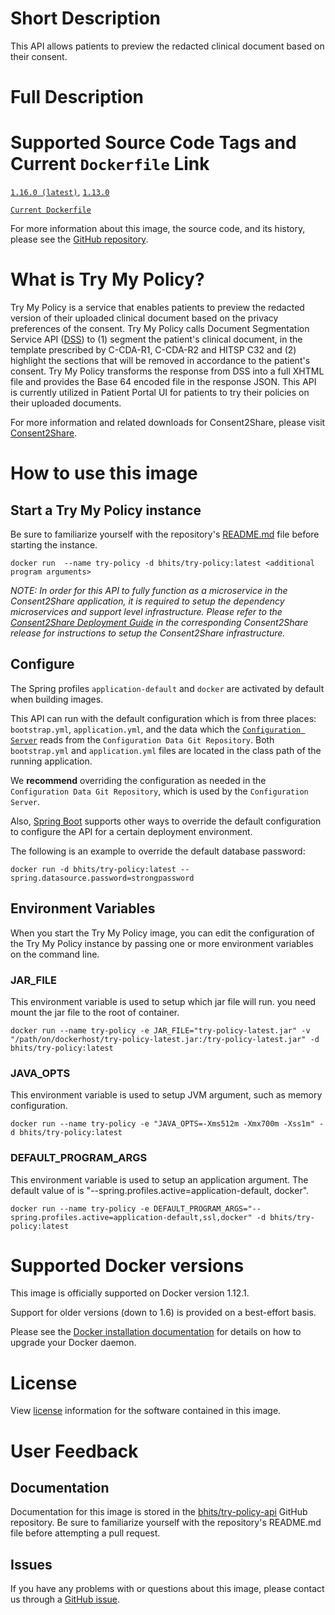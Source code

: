 # Short Description
This API allows patients to preview the redacted clinical document based on their consent.

# Full Description

# Supported Source Code Tags and Current `Dockerfile` Link

[`1.16.0 (latest)`](https://github.com/bhits/try-policy-api/releases/tag/1.16.0), [`1.13.0`](https://github.com/bhits/try-policy-api/releases/tag/1.13.0)

[`Current Dockerfile`](https://github.com/bhits/try-policy-api/blob/master/tryPolicy/src/main/docker/Dockerfile)

For more information about this image, the source code, and its history, please see the [GitHub repository](https://github.com/bhits/try-policy-api).

# What is Try My Policy?

Try My Policy is a service that enables patients to preview the redacted version of their uploaded clinical document based on the privacy preferences of the consent. Try My Policy calls Document Segmentation Service API ([DSS](https://github.com/bhits/dss-api)) to (1) segment the patient's clinical document, in the template prescribed by C-CDA-R1, C-CDA-R2 and HITSP C32 and (2) highlight the sections that will be removed in accordance to the patient's consent. Try My Policy transforms the response from DSS into a full XHTML file and provides the Base 64 encoded file in the response JSON. This API is currently utilized in Patient Portal UI for patients to try their policies on their uploaded documents.

For more information and related downloads for Consent2Share, please visit [Consent2Share](https://bhits.github.io/consent2share/).
# How to use this image


## Start a Try My Policy instance

Be sure to familiarize yourself with the repository's [README.md](https://github.com/bhits/try-policy-api) file before starting the instance.

`docker run  --name try-policy -d bhits/try-policy:latest <additional program arguments>`

*NOTE: In order for this API to fully function as a microservice in the Consent2Share application, it is required to setup the dependency microservices and support level infrastructure. Please refer to the [Consent2Share Deployment Guide](https://github.com/bhits/consent2share/releases) in the corresponding Consent2Share release for instructions to setup the Consent2Share infrastructure.*

## Configure

The Spring profiles `application-default` and `docker` are activated by default when building images.

This API can run with the default configuration which is from three places: `bootstrap.yml`, `application.yml`, and the data which the [`Configuration Server`](https://github.com/bhits/config-server) reads from the `Configuration Data Git Repository`. Both `bootstrap.yml` and `application.yml` files are located in the class path of the running application.

We **recommend** overriding the configuration as needed in the `Configuration Data Git Repository`, which is used by the `Configuration Server`.

Also, [Spring Boot](https://projects.spring.io/spring-boot/) supports other ways to override the default configuration to configure the API for a certain deployment environment. 

The following is an example to override the default database password:

`docker run -d bhits/try-policy:latest --spring.datasource.password=strongpassword`

## Environment Variables

When you start the Try My Policy image, you can edit the configuration of the Try My Policy instance by passing one or more environment variables on the command line. 

### JAR_FILE

This environment variable is used to setup which jar file will run. you need mount the jar file to the root of container.

`docker run --name try-policy -e JAR_FILE="try-policy-latest.jar" -v "/path/on/dockerhost/try-policy-latest.jar:/try-policy-latest.jar" -d bhits/try-policy:latest`

### JAVA_OPTS 

This environment variable is used to setup JVM argument, such as memory configuration.

`docker run --name try-policy -e "JAVA_OPTS=-Xms512m -Xmx700m -Xss1m" -d bhits/try-policy:latest`

### DEFAULT_PROGRAM_ARGS 

This environment variable is used to setup an application argument. The default value of is "--spring.profiles.active=application-default, docker".

`docker run --name try-policy -e DEFAULT_PROGRAM_ARGS="--spring.profiles.active=application-default,ssl,docker" -d bhits/try-policy:latest`

# Supported Docker versions

This image is officially supported on Docker version 1.12.1.

Support for older versions (down to 1.6) is provided on a best-effort basis.

Please see the [Docker installation documentation](https://docs.docker.com/engine/installation/) for details on how to upgrade your Docker daemon.

# License

View [license](https://github.com/bhits/try-policy-api/blob/master/LICENSE) information for the software contained in this image.

# User Feedback

## Documentation 

Documentation for this image is stored in the [bhits/try-policy-api](https://github.com/bhits/try-policy-api) GitHub repository. Be sure to familiarize yourself with the repository's README.md file before attempting a pull request.

## Issues

If you have any problems with or questions about this image, please contact us through a [GitHub issue](https://github.com/bhits/try-policy-api/issues).